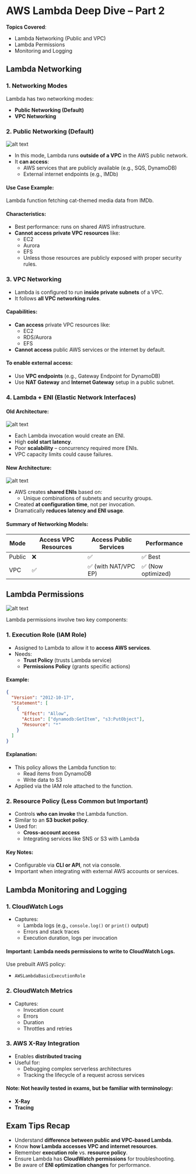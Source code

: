 # AWS Lambda Deep Dive – Part 2

**Topics Covered**:

- Lambda Networking (Public and VPC)
- Lambda Permissions
- Monitoring and Logging

## Lambda Networking

### 1. **Networking Modes**

Lambda has two networking modes:

- **Public Networking (Default)**
- **VPC Networking**

### 2. **Public Networking (Default)**

![alt text](image-9.png)

- In this mode, Lambda runs **outside of a VPC** in the AWS public network.
- It **can access**:
  - AWS services that are publicly available (e.g., SQS, DynamoDB)
  - External internet endpoints (e.g., IMDb)

#### **Use Case Example:**

Lambda function fetching cat-themed media data from IMDb.

#### **Characteristics:**

- Best performance: runs on shared AWS infrastructure.
- **Cannot access private VPC resources** like:
  - EC2
  - Aurora
  - EFS
  - Unless those resources are publicly exposed with proper security rules.

### 3. **VPC Networking**

- Lambda is configured to run **inside private subnets** of a VPC.
- It follows **all VPC networking rules**.

#### **Capabilities**:

- **Can access** private VPC resources like:
  - EC2
  - RDS/Aurora
  - EFS
- **Cannot access** public AWS services or the internet by default.

#### **To enable external access**:

- Use **VPC endpoints** (e.g., Gateway Endpoint for DynamoDB)
- Use **NAT Gateway** and **Internet Gateway** setup in a public subnet.

### 4. **Lambda + ENI (Elastic Network Interfaces)**

#### **Old Architecture**:

![alt text](image-10.png)

- Each Lambda invocation would create an ENI.
- High **cold start latency**.
- Poor **scalability** – concurrency required more ENIs.
- VPC capacity limits could cause failures.

#### **New Architecture**:

![alt text](image-11.png)

- AWS creates **shared ENIs** based on:
  - Unique combinations of subnets and security groups.
- Created **at configuration time**, not per invocation.
- Dramatically **reduces latency and ENI usage**.

#### **Summary of Networking Models**:

| Mode   | Access VPC Resources | Access Public Services | Performance        |
| ------ | -------------------- | ---------------------- | ------------------ |
| Public | ❌                   | ✅                     | ✅ Best            |
| VPC    | ✅                   | ✅ (with NAT/VPC EP)   | ✅ (Now optimized) |

## Lambda Permissions

![alt text](image-12.png)

Lambda permissions involve two key components:

### 1. **Execution Role (IAM Role)**

- Assigned to Lambda to allow it to **access AWS services**.
- Needs:
  - **Trust Policy** (trusts Lambda service)
  - **Permissions Policy** (grants specific actions)

#### **Example**:

```json
{
  "Version": "2012-10-17",
  "Statement": [
    {
      "Effect": "Allow",
      "Action": ["dynamodb:GetItem", "s3:PutObject"],
      "Resource": "*"
    }
  ]
}
```

#### **Explanation**:

- This policy allows the Lambda function to:
  - Read items from DynamoDB
  - Write data to S3
- Applied via the IAM role attached to the function.

### 2. **Resource Policy (Less Common but Important)**

- Controls **who can invoke** the Lambda function.
- Similar to an **S3 bucket policy**.
- Used for:
  - **Cross-account access**
  - Integrating services like SNS or S3 with Lambda

#### **Key Notes**:

- Configurable via **CLI or API**, not via console.
- Important when integrating with external AWS accounts or services.

## Lambda Monitoring and Logging

### 1. **CloudWatch Logs**

- Captures:
  - Lambda logs (e.g., `console.log()` or `print()` output)
  - Errors and stack traces
  - Execution duration, logs per invocation

#### **Important**: Lambda needs **permissions to write to CloudWatch Logs**.

Use prebuilt AWS policy:

- `AWSLambdaBasicExecutionRole`

### 2. **CloudWatch Metrics**

- Captures:
  - Invocation count
  - Errors
  - Duration
  - Throttles and retries

### 3. **AWS X-Ray Integration**

- Enables **distributed tracing**
- Useful for:
  - Debugging complex serverless architectures
  - Tracking the lifecycle of a request across services

#### **Note**: Not heavily tested in exams, but be familiar with terminology:

- **X-Ray**
- **Tracing**

## Exam Tips Recap

- Understand **difference between public and VPC-based Lambda**.
- Know **how Lambda accesses VPC and internet resources**.
- Remember **execution role** vs. **resource policy**.
- Ensure Lambda has **CloudWatch permissions** for troubleshooting.
- Be aware of **ENI optimization changes** for performance.
